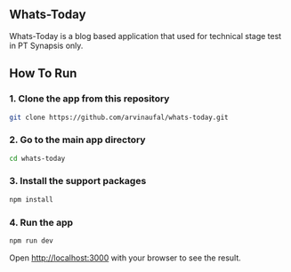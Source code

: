 ## Whats-Today
Whats-Today is a blog based application that used for technical stage test in PT Synapsis only.

## How To Run

### 1. Clone the app from this repository
```bash
git clone https://github.com/arvinaufal/whats-today.git
```

### 2. Go to the main app directory

```bash
cd whats-today
```
### 3. Install the support packages

```bash
npm install
```

### 4. Run the app

```bash
npm run dev
```

Open [http://localhost:3000](http://localhost:3000) with your browser to see the result.
